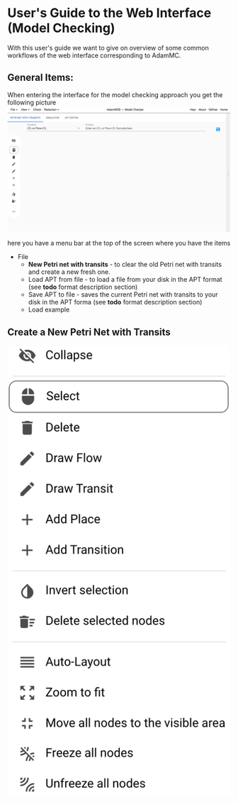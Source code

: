 User's Guide to the Web Interface (Model Checking)
==================================================

With this user's guide we want to give on overview of some common workflows of the web interface corresponding to AdamMC.

General Items:
--------------
When entering the interface for the model checking approach you get the following picture 
![Initial Screen For Model Checking Approach](screenshots/mc_initial_4k.png)

here you have a menu bar at the top of the screen where you have the items
- File
  * **New Petri net with transits** - to clear the old Petri net with transits and create a new fresh one.
  * Load APT from file - to load a file from your disk in the APT format (see **todo** format description section)
  * Save APT to file - saves the current Petri net with transits to your disk in the APT forma (see **todo** format description section)
  * Load example 

Create a New Petri Net with Transits
------------------------------------
![Create New Petri Net with Transits](screenshots/mc_expanded_toolbar_4k.png)
